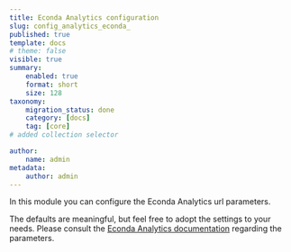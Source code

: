 ```yaml
---
title: Econda Analytics configuration
slug: config_analytics_econda_
published: true
template: docs
# theme: false
visible: true
summary:
    enabled: true
    format: short
    size: 128
taxonomy:
    migration_status: done
    category: [docs]
    tag: [core]
# added collection selector

author:
    name: admin
metadata:
    author: admin
---
```


In this module you can configure the Econda Analytics url parameters.

The defaults are meaningful, but feel free to adopt the settings to your needs. Please consult the [Econda Analytics documentation](https://support.econda.de/display/INEN/) regarding the parameters.